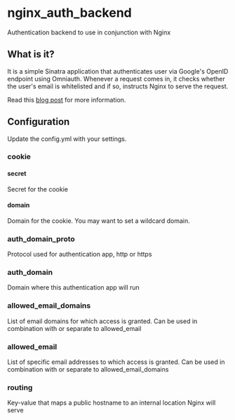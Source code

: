 # nginx_auth_backend

Authentication backend to use in conjunction with Nginx

## What is it?

It is a simple Sinatra application that authenticates user via Google's OpenID endpoint using Omniauth. Whenever a request comes in, it checks whether the user's email is whitelisted and if so, instructs Nginx to serve the request.

Read this [blog post](http://antoineroygobeil.com/blog/2014/2/6/nginx-ruby-auth/) for more information.

## Configuration

Update the config.yml with your settings.

### cookie
#### secret
Secret for the cookie
#### domain
Domain for the cookie. You may want to set a wildcard domain.

### auth_domain_proto
Protocol used for authentication app, http or https

### auth_domain
Domain where this authentication app will run

### allowed_email_domains
List of email domains for which access is granted. Can be used in combination with or separate to allowed_email

### allowed_email
List of specific email addresses to which access is granted. Can be used in combination with or separate to allowed_email_domains

### routing
Key-value that maps a public hostname to an internal location Nginx will serve
